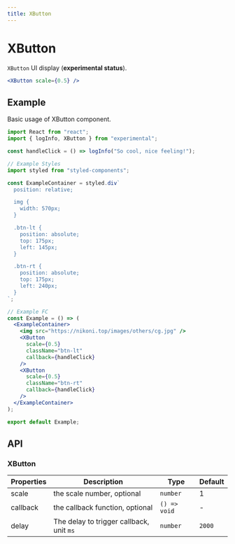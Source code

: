 ```yaml
---
title: XButton
---
```


# XButton

`XButton` UI display (**experimental status**).

```jsx
<XButton scale={0.5} />
```

## Example

Basic usage of XButton component.

```jsx live=local
import React from "react";
import { logInfo, XButton } from "experimental";

const handleClick = () => logInfo("So cool, nice feeling!");

// Example Styles
import styled from "styled-components";

const ExampleContainer = styled.div`
  position: relative;

  img {
    width: 570px;
  }

  .btn-lt {
    position: absolute;
    top: 175px;
    left: 145px;
  }

  .btn-rt {
    position: absolute;
    top: 175px;
    left: 240px;
  }
`;

// Example FC
const Example = () => (
  <ExampleContainer>
    <img src="https://nikoni.top/images/others/cg.jpg" />
    <XButton
      scale={0.5}
      className="btn-lt"
      callback={handleClick}
    />
    <XButton
      scale={0.5}
      className="btn-rt"
      callback={handleClick}
    />
  </ExampleContainer>
);

export default Example;
```

## API

### XButton

Properties | Description | Type | Default
-----------|------------|------|--------
| scale | the scale number, optional | `number` | 1 |
| callback | the callback function, optional | `() => void` | - |
| delay | The delay to trigger callback, unit `ms` | `number` | `2000` |
